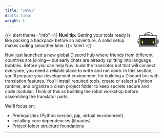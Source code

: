 ```yaml
---
title: "Setup"
draft: false
weight: 1
---
```


{{< alert theme="info" >}}
<img src="../media/NF_mascot.jpg" alt="Nuvi mascot" width="70px" style="float:right;margin:0 0 6px 10px;" />
<strong>Nuvi tip:</strong> Getting your tools ready is like packing a backpack before an adventure. A solid setup makes coding smoother later.
{{< /alert >}}

Nuvi just launched a new global Discord hub where friends from different countries are joining— but early chats are already splitting into language bubbles. Before you can help Nuvi build the translator bot that will connect everyone, you need a reliable place to write and run code. In this section, you'll prepare your development environment for building a Discord bot with translation features. You'll install required tools, create or select a Python runtime, and organize a clean project folder to keep secrets secure and code modular. Think of this as building the robot workshop before assembling the translator parts.

We'll focus on:
- Prerequisites (Python version, pip, virtual environment)
- Installing core dependencies (libraries)
- Project folder structure foundations

---
